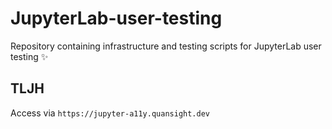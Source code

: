 # JupyterLab-user-testing
Repository containing infrastructure and testing scripts for JupyterLab user testing ✨

## TLJH

Access via `https://jupyter-a11y.quansight.dev`
